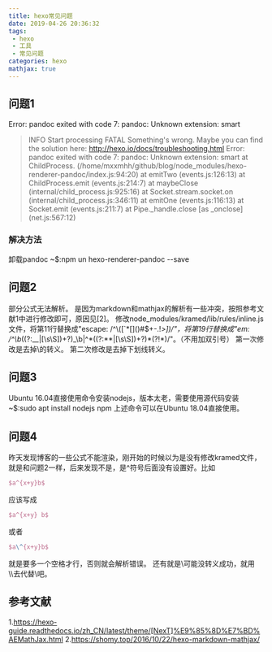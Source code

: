 ```yaml
---
title: hexo常见问题
date: 2019-04-26 20:36:32
tags:
 - hexo 
 - 工具
 - 常见问题
categories: hexo
mathjax: true 
---
```


## 问题1
Error: pandoc exited with code 7: pandoc: Unknown extension: smart
> INFO  Start processing
FATAL Something's wrong. Maybe you can find the solution here: http://hexo.io/docs/troubleshooting.html
Error: pandoc exited with code 7: pandoc: Unknown extension: smart
    at ChildProcess.<anonymous> (/home/mxxmhh/github/blog/node_modules/hexo-renderer-pandoc/index.js:94:20)
    at emitTwo (events.js:126:13)
    at ChildProcess.emit (events.js:214:7)
    at maybeClose (internal/child_process.js:925:16)
    at Socket.stream.socket.on (internal/child_process.js:346:11)
    at emitOne (events.js:116:13)
    at Socket.emit (events.js:211:7) 
    at Pipe._handle.close [as _onclose] (net.js:567:12) 

### 解决方法
卸载pandoc
~\$:npm un hexo-renderer-pandoc --save

## 问题2
部分公式无法解析。
是因为markdown和mathjax的解析有一些冲突，按照参考文献$1$中进行修改即可，原因见[2]。
修改node_modules/kramed/lib/rules/inline.js文件，将第11行替换成"escape: /^\\([`*\[\]()#$+\-.!_>])/"，将第19行替换成"em: /^\b_((?:__|[\s\S])+?)_\b|^\*((?:\*\*|[\s\S])+?)\*(?!\*)/"。（不用加双引号）
第一次修改是去掉\\的转义。
第二次修改是去掉下划线转义。

## 问题3
Ubuntu 16.04直接使用命令安装nodejs，版本太老，需要使用源代码安装
~$:sudo apt install nodejs npm
上述命令可以在Ubuntu 18.04直接使用。

## 问题4
昨天发现博客的一些公式不能渲染，刚开始的时候以为是没有修改kramed文件，就是和问题2一样，后来发现不是，是^符号后面没有设置好。比如
``` latex
$a^{x+y}b$ 
```
应该写成
``` latex
$a^{x+y} b$
```
或者
``` latex
$a\^{x+y}b$
```
就是要多一个空格才行，否则就会解析错误。
还有就是\\可能没转义成功，就用\\\\去代替\\吧。

## 参考文献
1.https://hexo-guide.readthedocs.io/zh_CN/latest/theme/[NexT]%E9%85%8D%E7%BD%AEMathJax.html
2.https://shomy.top/2016/10/22/hexo-markdown-mathjax/
